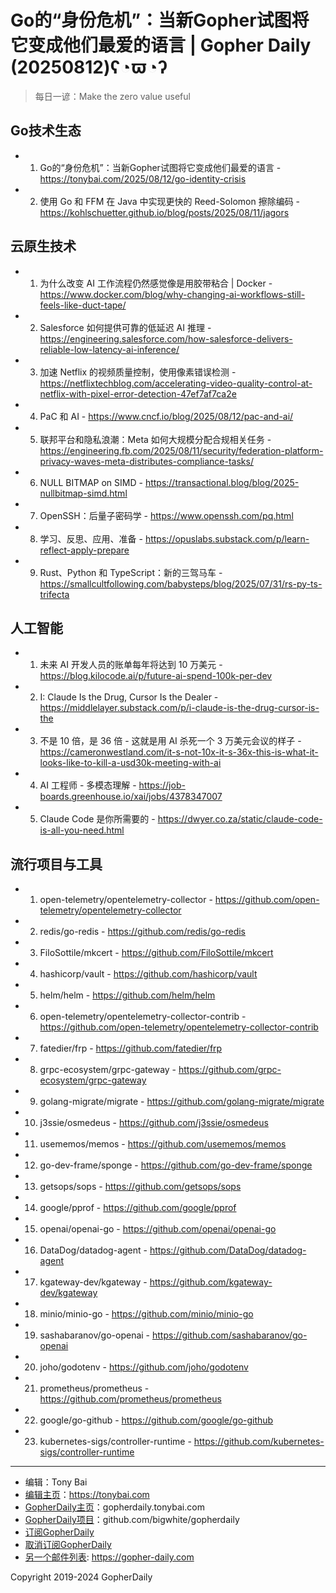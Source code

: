 # Go的“身份危机”：当新Gopher试图将它变成他们最爱的语言 | Gopher Daily (20250812)ʕ◔ϖ◔ʔ

>每日一谚：Make the zero value useful

## Go技术生态


- 1. Go的“身份危机”：当新Gopher试图将它变成他们最爱的语言 - https://tonybai.com/2025/08/12/go-identity-crisis

- 2. 使用 Go 和 FFM 在 Java 中实现更快的 Reed-Solomon 擦除编码 - https://kohlschuetter.github.io/blog/posts/2025/08/11/jagors


## 云原生技术


- 1. 为什么改变 AI 工作流程仍然感觉像是用胶带粘合 | Docker - https://www.docker.com/blog/why-changing-ai-workflows-still-feels-like-duct-tape/

- 2. Salesforce 如何提供可靠的低延迟 AI 推理 - https://engineering.salesforce.com/how-salesforce-delivers-reliable-low-latency-ai-inference/

- 3. 加速 Netflix 的视频质量控制，使用像素错误检测 - https://netflixtechblog.com/accelerating-video-quality-control-at-netflix-with-pixel-error-detection-47ef7af7ca2e

- 4. PaC 和 AI - https://www.cncf.io/blog/2025/08/12/pac-and-ai/

- 5. 联邦平台和隐私浪潮：Meta 如何大规模分配合规相关任务 - https://engineering.fb.com/2025/08/11/security/federation-platform-privacy-waves-meta-distributes-compliance-tasks/

- 6. NULL BITMAP on SIMD - https://transactional.blog/blog/2025-nullbitmap-simd.html

- 7. OpenSSH：后量子密码学 - https://www.openssh.com/pq.html

- 8. 学习、反思、应用、准备 - https://opuslabs.substack.com/p/learn-reflect-apply-prepare

- 9. Rust、Python 和 TypeScript：新的三驾马车 - https://smallcultfollowing.com/babysteps/blog/2025/07/31/rs-py-ts-trifecta


## 人工智能


- 1. 未来 AI 开发人员的账单每年将达到 10 万美元 - https://blog.kilocode.ai/p/future-ai-spend-100k-per-dev

- 2. I: Claude Is the Drug, Cursor Is the Dealer - https://middlelayer.substack.com/p/i-claude-is-the-drug-cursor-is-the

- 3. 不是 10 倍，是 36 倍 - 这就是用 AI 杀死一个 3 万美元会议的样子 - https://cameronwestland.com/it-s-not-10x-it-s-36x-this-is-what-it-looks-like-to-kill-a-usd30k-meeting-with-ai

- 4. AI 工程师 - 多模态理解 - https://job-boards.greenhouse.io/xai/jobs/4378347007

- 5. Claude Code 是你所需要的 - https://dwyer.co.za/static/claude-code-is-all-you-need.html


## 流行项目与工具


- 1. open-telemetry/opentelemetry-collector - https://github.com/open-telemetry/opentelemetry-collector

- 2. redis/go-redis - https://github.com/redis/go-redis

- 3. FiloSottile/mkcert - https://github.com/FiloSottile/mkcert

- 4. hashicorp/vault - https://github.com/hashicorp/vault

- 5. helm/helm - https://github.com/helm/helm

- 6. open-telemetry/opentelemetry-collector-contrib - https://github.com/open-telemetry/opentelemetry-collector-contrib

- 7. fatedier/frp - https://github.com/fatedier/frp

- 8. grpc-ecosystem/grpc-gateway - https://github.com/grpc-ecosystem/grpc-gateway

- 9. golang-migrate/migrate - https://github.com/golang-migrate/migrate

- 10. j3ssie/osmedeus - https://github.com/j3ssie/osmedeus

- 11. usememos/memos - https://github.com/usememos/memos

- 12. go-dev-frame/sponge - https://github.com/go-dev-frame/sponge

- 13. getsops/sops - https://github.com/getsops/sops

- 14. google/pprof - https://github.com/google/pprof

- 15. openai/openai-go - https://github.com/openai/openai-go

- 16. DataDog/datadog-agent - https://github.com/DataDog/datadog-agent

- 17. kgateway-dev/kgateway - https://github.com/kgateway-dev/kgateway

- 18. minio/minio-go - https://github.com/minio/minio-go

- 19. sashabaranov/go-openai - https://github.com/sashabaranov/go-openai

- 20. joho/godotenv - https://github.com/joho/godotenv

- 21. prometheus/prometheus - https://github.com/prometheus/prometheus

- 22. google/go-github - https://github.com/google/go-github

- 23. kubernetes-sigs/controller-runtime - https://github.com/kubernetes-sigs/controller-runtime


----

- 编辑：Tony Bai
- [编辑主页](https://tonybai.com)：https://tonybai.com
- [GopherDaily主页](https://gopherdaily.tonybai.com)：gopherdaily.tonybai.com
- [GopherDaily项目](https://github.com/bigwhite/gopherdaily)：github.com/bigwhite/gopherdaily
- [订阅GopherDaily](https://gopherdaily.tonybai.com/subscribe)
- [取消订阅GopherDaily](https://gopherdaily.tonybai.com/unsubscribe)
- [另一个邮件列表](https://gopher-daily.com): https://gopher-daily.com

Copyright 2019-2024 GopherDaily
